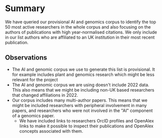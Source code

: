 # Summary

We have queried our provisional AI and genomics corpus to identify the top 50 most active researchers in the whole corpus and also focusing on the authors of publications with high year-normalised citations. We only include in our list authors who are affiliated to an UK institution in their most recent publication.

## Observations

- The AI and genomic corpus we use to generate this list is provisional. It for example includes plant and genomics research which might be less relevant for the project
- The AI and genomic corpus we are using doesn't include 2022 data. This also means that we might be including non-UK based researchers that changed affiliations in 2022.
- Our corpus includes many multi-author papers. This means that we might be included researchers with peripheral involvement in many papers, and researchers who were not involved in the "AI" component of a genomics paper.
  - We have included links to researchers OrcID profiles and OpenAlex links to make it possible to inspect their publications and OpenAlex concepts associated with them.
